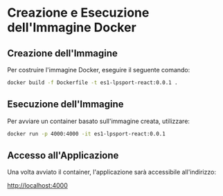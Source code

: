 # Creazione e Esecuzione dell'Immagine Docker

## Creazione dell'Immagine

Per costruire l'immagine Docker, eseguire il seguente comando:

```sh
docker build -f Dockerfile -t es1-lpsport-react:0.0.1 .
```

## Esecuzione dell'Immagine
Per avviare un container basato sull'immagine creata, utilizzare:

```sh
docker run -p 4000:4000 -it es1-lpsport-react:0.0.1
```


## Accesso all'Applicazione
Una volta avviato il container, l'applicazione sarà accessibile all'indirizzo:

[http://localhost:4000](http://localhost:4000)
